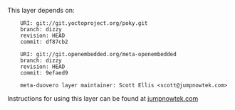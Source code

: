 This layer depends on:

        URI: git://git.yoctoproject.org/poky.git
        branch: dizzy
        revision: HEAD
        commit: df87cb2 

        URI: git://git.openembedded.org/meta-openembedded
        branch: dizzy
        revision: HEAD
        commit: 9efaed9 

        meta-duovero layer maintainer: Scott Ellis <scott@jumpnowtek.com>

Instructions for using this layer can be found at [jumpnowtek.com][duovero-yocto-build]

[duovero-yocto-build]: http://www.jumpnowtek.com/gumstix/duovero/Duovero-Systems-with-Yocto.html

